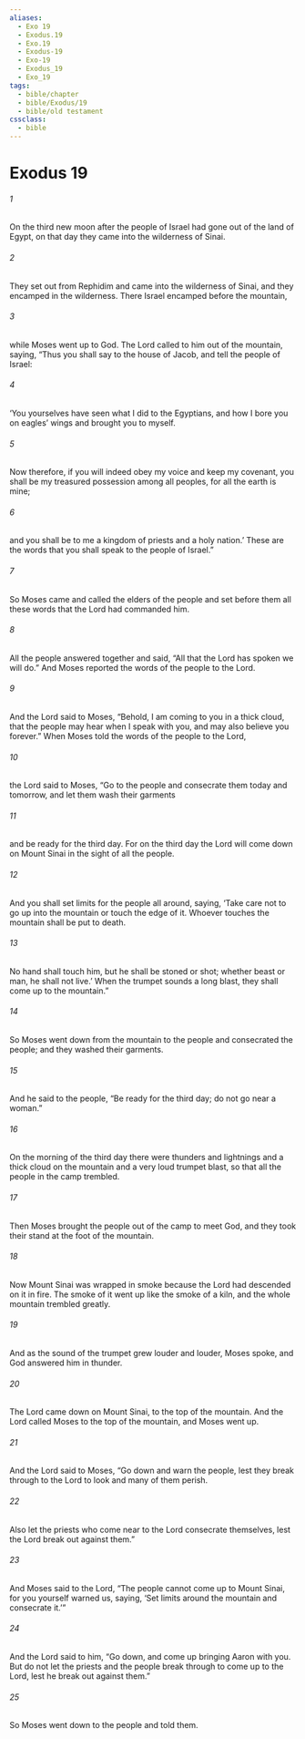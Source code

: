 ```yaml
---
aliases:
  - Exo 19
  - Exodus.19
  - Exo.19
  - Exodus-19
  - Exo-19
  - Exodus_19
  - Exo_19
tags:
  - bible/chapter
  - bible/Exodus/19
  - bible/old testament
cssclass:
  - bible
---
```


# Exodus 19

###### 1
On the third new moon after the people of Israel had gone out of the land of Egypt, on that day they came into the wilderness of Sinai.
###### 2
They set out from Rephidim and came into the wilderness of Sinai, and they encamped in the wilderness. There Israel encamped before the mountain,
###### 3
while Moses went up to God. The Lord called to him out of the mountain, saying, “Thus you shall say to the house of Jacob, and tell the people of Israel:
###### 4
‘You yourselves have seen what I did to the Egyptians, and how I bore you on eagles’ wings and brought you to myself.
###### 5
Now therefore, if you will indeed obey my voice and keep my covenant, you shall be my treasured possession among all peoples, for all the earth is mine;
###### 6
and you shall be to me a kingdom of priests and a holy nation.’ These are the words that you shall speak to the people of Israel.”
###### 7
So Moses came and called the elders of the people and set before them all these words that the Lord had commanded him.
###### 8
All the people answered together and said, “All that the Lord has spoken we will do.” And Moses reported the words of the people to the Lord.
###### 9
And the Lord said to Moses, “Behold, I am coming to you in a thick cloud, that the people may hear when I speak with you, and may also believe you forever.” When Moses told the words of the people to the Lord,
###### 10
the Lord said to Moses, “Go to the people and consecrate them today and tomorrow, and let them wash their garments
###### 11
and be ready for the third day. For on the third day the Lord will come down on Mount Sinai in the sight of all the people.
###### 12
And you shall set limits for the people all around, saying, ‘Take care not to go up into the mountain or touch the edge of it. Whoever touches the mountain shall be put to death.
###### 13
No hand shall touch him, but he shall be stoned or shot; whether beast or man, he shall not live.’ When the trumpet sounds a long blast, they shall come up to the mountain.”
###### 14
So Moses went down from the mountain to the people and consecrated the people; and they washed their garments.
###### 15
And he said to the people, “Be ready for the third day; do not go near a woman.”
###### 16
On the morning of the third day there were thunders and lightnings and a thick cloud on the mountain and a very loud trumpet blast, so that all the people in the camp trembled.
###### 17
Then Moses brought the people out of the camp to meet God, and they took their stand at the foot of the mountain.
###### 18
Now Mount Sinai was wrapped in smoke because the Lord had descended on it in fire. The smoke of it went up like the smoke of a kiln, and the whole mountain trembled greatly.
###### 19
And as the sound of the trumpet grew louder and louder, Moses spoke, and God answered him in thunder.
###### 20
The Lord came down on Mount Sinai, to the top of the mountain. And the Lord called Moses to the top of the mountain, and Moses went up.
###### 21
And the Lord said to Moses, “Go down and warn the people, lest they break through to the Lord to look and many of them perish.
###### 22
Also let the priests who come near to the Lord consecrate themselves, lest the Lord break out against them.”
###### 23
And Moses said to the Lord, “The people cannot come up to Mount Sinai, for you yourself warned us, saying, ‘Set limits around the mountain and consecrate it.’”
###### 24
And the Lord said to him, “Go down, and come up bringing Aaron with you. But do not let the priests and the people break through to come up to the Lord, lest he break out against them.”
###### 25
So Moses went down to the people and told them.


